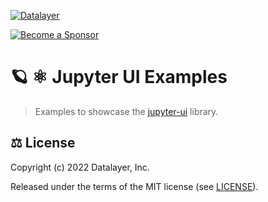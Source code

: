 
[![Datalayer](https://assets.datalayer.tech/datalayer-25.svg)](https://datalayer.io)

[![Become a Sponsor](https://img.shields.io/static/v1?label=Become%20a%20Sponsor&message=%E2%9D%A4&logo=GitHub&style=flat&color=1ABC9C)](https://github.com/sponsors/datalayer)

# 🪐 ⚛️ Jupyter UI Examples

> Examples to showcase the [jupyter-ui](https://github.com/datalayer/jupyter-ui) library.

## ⚖️ License

Copyright (c) 2022 Datalayer, Inc.

Released under the terms of the MIT license (see [LICENSE](./LICENSE)).
